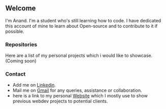 ## Welcome

I'm Anand. I'm a student who's still learning how to code. I have dedicated this account of mine to learn about Open-source and to contribute to it if possible.

### Repositories

Here are a list of my personal projects which i would like to showcase. (Coming soon) 


### Contact

* Add me on [Linkedin](https://www.linkedin.com/in/anand-mahesh/).
* Mail me on [Gmail](manand881@gmail.com) for any queries, assistance or collaboration.
* here is a link to my personal [Website](https://anand.technology) which I mostly use to show previous webdev projects to potential clients.
